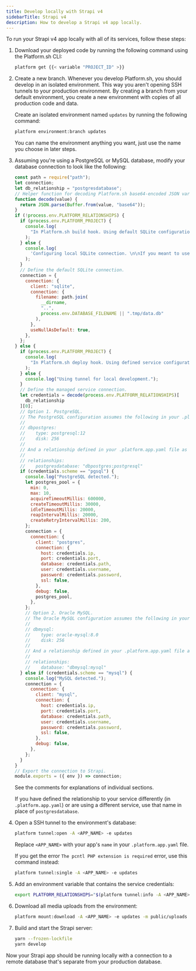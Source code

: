 ```yaml
---
title: Develop locally with Strapi v4
sidebarTitle: Strapi v4
description: How to develop a Strapi v4 app locally.
---
```


To run your Strapi v4 app locally with all of its services, follow these steps:

1. Download your deployed code by running the following command using the Platform.sh CLI:

   ```bash
   platform get {{< variable "PROJECT_ID" >}}
   ```

2. Create a new branch.
   Whenever you develop Platform.sh, you should develop in an isolated environment.
   This way you aren't opening SSH tunnels to your production environment.
   By creating a branch from your default environment,
   you create a new environment with copies of all production code and data.

   Create an isolated environment named `updates` by running the following command:

   ```bash
   platform environment:branch updates
   ```

   You can name the environment anything you want, just use the name you choose in later steps.

3. Assuming you're using a PostgreSQL or MySQL database,
   modify your database connection to look like the following:

   ```js {location="config/database.js"}
   const path = require("path");
   let connection;
   let db_relationship = "postgresdatabase";
   // Helper function for decoding Platform.sh base64-encoded JSON variables.
   function decode(value) {
     return JSON.parse(Buffer.from(value, "base64"));
   }
   if (!process.env.PLATFORM_RELATIONSHIPS) {
     if (process.env.PLATFORM_PROJECT) {
       console.log(
         "In Platform.sh build hook. Using default SQLite configuration until services are available."
       );
     } else {
       console.log(
         'Configuring local SQLite connection. \n\nIf you meant to use a tunnel, be sure to run \n\n$ export PLATFORM_RELATIONSHIPS="$(platform tunnel:info --encode)"\n\nto connect to that service.\n'
       );
     }
     // Define the default SQLite connection.
     connection = {
       connection: {
         client: "sqlite",
         connection: {
           filename: path.join(
             __dirname,
             "..",
             process.env.DATABASE_FILENAME || ".tmp/data.db"
           ),
         },
         useNullAsDefault: true,
       },
     };
   } else {
     if (process.env.PLATFORM_PROJECT) {
       console.log(
         "In Platform.sh deploy hook. Using defined service configuration."
       );
     } else {
       console.log("Using tunnel for local development.");
     }
     // Define the managed service connection.
     let credentials = decode(process.env.PLATFORM_RELATIONSHIPS)[
       db_relationship
     ][0];
     // Option 1. PostgreSQL.
     // The PostgreSQL configuration assumes the following in your .platform/services.yaml file:
     //
     // dbpostgres:
     //    type: postgresql:12
     //    disk: 256
     //
     // And a relationship defined in your .platform.app.yaml file as follows:
     //
     // relationships:
     //    postgresdatabase: "dbpostgres:postgresql"
     if (credentials.scheme == "pgsql") {
       console.log("PostgreSQL detected.");
       let postgres_pool = {
         min: 0,
         max: 10,
         acquireTimeoutMillis: 600000,
         createTimeoutMillis: 30000,
         idleTimeoutMillis: 20000,
         reapIntervalMillis: 20000,
         createRetryIntervalMillis: 200,
       };
       connection = {
         connection: {
           client: "postgres",
           connection: {
             host: credentials.ip,
             port: credentials.port,
             database: credentials.path,
             user: credentials.username,
             password: credentials.password,
             ssl: false,
           },
           debug: false,
           postgres_pool,
         },
       };
       // Option 2. Oracle MySQL.
       // The Oracle MySQL configuration assumes the following in your .platform/services.yaml file:
       //
       // dbmysql:
       //    type: oracle-mysql:8.0
       //    disk: 256
       //
       // And a relationship defined in your .platform.app.yaml file as follows:
       //
       // relationships:
       //    database: "dbmysql:mysql"
     } else if (credentials.scheme == "mysql") {
       console.log("MySQL detected.");
       connection = {
         connection: {
           client: "mysql",
           connection: {
             host: credentials.ip,
             port: credentials.port,
             database: credentials.path,
             user: credentials.username,
             password: credentials.password,
             ssl: false,
           },
           debug: false,
         },
       };
     }
   }
   // Export the connection to Strapi.
   module.exports = ({ env }) => connection;
   ```

   See the comments for explanations of individual sections.

   If you have defined the relationship to your service differently (in `.platform.app.yaml`)
   or are using a different service, use that name in place of `postgresdatabase`.

4. Open a SSH tunnel to the environment's database:

   ```bash
   platform tunnel:open -A <APP_NAME> -e updates
   ```

   Replace `<APP_NAME>` with your app's `name` in your `.platform.app.yaml` file.

   If you get the error `The pcntl PHP extension is required` error, use this command instead:

   ```bash
   platform tunnel:single -A <APP_NAME> -e updates
   ```

5. Add an environment variable that contains the service credentials:

   ```bash
   export PLATFORM_RELATIONSHIPS="$(platform tunnel:info -A <APP_NAME> -e updates --encode)"
   ```

6. Download all media uploads from the environment:

   ```bash
   platform mount:download -A <APP_NAME> -e updates -m public/uploads --target public/uploads -y
   ```

7. Build and start the Strapi server:

   ```bash
   yarn --frozen-lockfile
   yarn develop
   ```

Now your Strapi app should be running locally with a connection to a remote database
that's separate from your production database.
